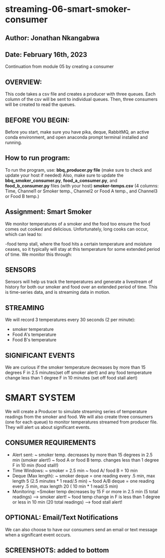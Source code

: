 # streaming-06-smart-smoker-consumer
## Author: Jonathan Nkangabwa
## Date: February 16th, 2023 

Continuation from module 05 by creating a consumer
## OVERVIEW:

This code takes a csv file and creates a producer with three queues. Each column of the csv will be sent to individual queues. Then, three consumers will be created to read the queues.

## BEFORE YOU BEGIN:

Before you start, make sure you have 
pika, 
deque, 
RabbitMQ, 
an active conda environment, 
and open anaconda prompt terminal installed and running.

## How to run program:

To run the program, use: 
**bbq_producer.py file** (make sure to check and update your host if needed) Also, make sure to update the 
**bbq_smoker_consumer.py**, 
**food_a_consumer.py**, 
and **food_b_consumer.py** files (with your host)
**smoker-temps.csv** (4 columns: Time, Channel1 or Smoker temp., Channel2 or Food A temp., and Channel3 or Food B temp.)
## Assignment: Smart Smoker

We monitor temperatures of a smoker and the food too ensure the food comes out cooked and delicious. Unfortunately, long cooks can occur, which can lead to:

-food temp stall, where the food hits a certain temperature and moisture ceases, so it typically will stay at this temperature for some extended period of time.
We monitor this through:

## SENSORS
Sensors will help us track the temperatures and generate a livestream of history for both our smoker and food over an extended period of time. This is time-series data, and is streaming data in motion.

## STREAMING

We will record 3 temperatures every 30 seconds (2 per minute):
- smoker temperature
- Food A's temperature
- Food B's temperature

## SIGNIFICANT EVENTS

We are curious if the smoker temperature decreases by more than 15 degrees F in 2.5 minutes(set off smoker alert) and any food temperature change less than 1 degree F in 10 minutes (set off food stall alert)

# SMART SYSTEM

We will create a Producer to simulate streaming series of temperature readings from the smoker and food. We will also create three consumers (one for each queue) to monitor temperatures streamed from producer file. They will alert us about significant events.

## CONSUMER REQUIREMENTS

- Alert sent:
    ~ smoker temp. decreases by more than 15 degrees in 2.5 min (smoker alert!)
    ~ food A or food B temp. changes less than 1 degree F in 10 min (food stall!)
- Time Windows:
    ~ smoker = 2.5 min
    ~ food A/ food B = 10 min
- Deque (Max length):
    ~ smoker deque = one reading every .5 min, max length 5 (2.5 minutes * 1 read/.5 min)
    ~ food A/B deque = one reading every .5 min, max length 20 ( 10 min * 1 read/.5 min)
- Monitoring:
    ~Smoker temp decreases by 15 F or more in 2.5 min (5 total readings) --> smoker alert!
    ~ food temp change in F is less than 1 degree or less in 10 min (20 total readings) --> food stall alert!

## OPTIONAL: Email/Text Notifications

We can also choose to have our consumers send an email or text message when a significant event occurs.

## SCREENSHOTS: **added to bottom**